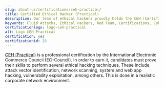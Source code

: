 ```yaml
---
slug: about-us/certifications/ceh-practical/
title: Certified Ethical Hacker (Practical)
description: Our team of ethical hackers proudly holds the CEH (Certified Ethical Hacker) (Practical)certification, among many others.
keywords: Fluid Attacks, Ethical Hackers, Red Team, Certifications, Cybersecurity, Pentesters, Whitehat Hackers, CEH Practical
certificationlogo: logo-ceh-practical
alt: Logo CEH Practical
certification: yes
certificationid: 28
---
```


[CEH (Practical)](https://www.eccouncil.org/programs/certified-ethical-hacker-ceh-practical/)
is a professional certification
by the International Electronic Commerce Council (EC-Council).
In order to earn it,
candidates must prove their skills
to perform several ethical hacking techniques.
These include attack vector identification,
network scanning,
system and web app hacking,
vulnerability exploitation,
among others.
This is done in a realistic corporate network environment.
